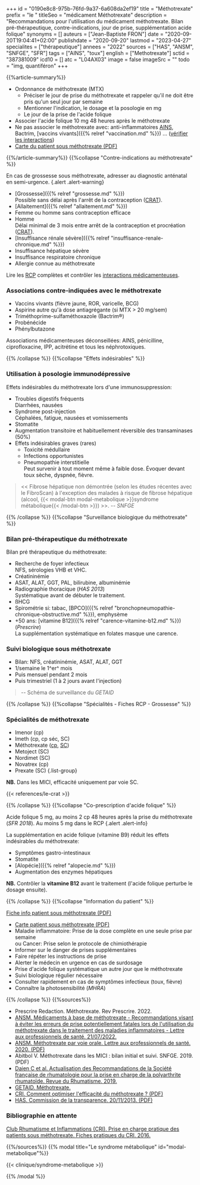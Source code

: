 +++
id = "0190e8c8-975b-76fd-9a37-6a608da2ef19"
title = "Méthotrexate"
prefix = "le "
titleSeo = "médicament Méthotrexate"
description = "Recommandations pour l'utilisation du médicament méthotrexate. Bilan pré-thérapeutique, contre-indications, jour de prise, supplémentation acide folique"
synonyms = []
auteurs = ["Jean-Baptiste FRON"]
date = "2020-09-20T19:04:41+02:00"
publishdate = "2020-09-20"
lastmod = "2023-04-27"
specialites = ["thérapeutique"]
annees = "2022"
sources = ["HAS", "ANSM", "SNFGE", "SFR"]
tags = ["AINS", "toux"]
english = ["Methotrexate"]
sctid = "387381009"
icd10 = []
atc = "L04AX03"
image = false
imageSrc = ""
todo = "img, quantiféron"
+++

{{%article-summary%}}

- Ordonnance de méthotrexate (MTX)
  - Préciser le jour de prise du méthotrexate et rappeler qu'il ne doit être pris qu'un seul jour par semaine
  - Mentionner l'indication, le dosage et la posologie en mg
  - Le jour de la prise de l'acide folique
- Associer l'acide folique 10 mg 48 heures après le méthotrexate
- Ne pas associer le méthotrexate avec: anti-inflammatoires [AINS](/tags/ains/), Bactrim, [vaccins vivants]({{% relref "vaccination.md" %}}) ... ([vérifier les interactions](https://www.drugs.com/interaction/list/?drug_list=1590-0))
- [Carte du patient sous méthotrexate (PDF)](https://ansm.sante.fr/uploads/2022/04/28/methotrexate-per-os-carte-patient-version-1-2021-03.pdf)

{{%/article-summary%}}
{{%collapse "Contre-indications au méthotrexate" %}}

En cas de grossesse sous méthotrexate, adresser au diagnostic anténatal en semi-urgence.
{.alert .alert-warning}

- [Grossesse]({{% relref "grossesse.md" %}})  
  Possible sans délai après l'arrêt de la contraception ([CRAT](https://www.lecrat.fr/3331/)).
- [Allaitement]({{% relref "allaitement.md" %}})
- Femme ou homme sans contraception efficace
- Homme  
  Délai minimal de 3 mois entre arrêt de la contraception et procréation ([CRAT](https://www.lecrat.fr/10800/)).
- [Insuffisance rénale sévère]({{% relref "insuffisance-renale-chronique.md" %}})
- Insuffisance hépatique sévère
- Insuffisance respiratoire chronique
- Allergie connue au méthotrexate

Lire les [RCP](https://bdpm.ansm.sante.fr/medicament/61495968/extrait#tab-rcp) complètes et contrôler les [interactions médicamenteuses](https://www.drugs.com/interaction/list/?drug_list=1590-0).

### Associations contre-indiquées avec le méthotrexate

- Vaccins vivants (fièvre jaune, ROR, varicelle, BCG)
- Aspirine autre qu'à dose antiagrégante (si MTX > 20 mg/sem)
- Triméthoprime-sulfaméthoxazole (Bactrim®)
- Probénécide
- Phénylbutazone

Associations médicamenteuses déconseillées: AINS, pénicilline, ciprofloxacine, IPP, acitrétine et tous les néphrotoxiques.

{{% /collapse %}}
{{%collapse "Effets indésirables" %}}

### Utilisation à posologie immunodépressive

Effets indésirables du méthotrexate lors d'une immunosuppression:

- Troubles digestifs fréquents  
  Diarrhées, nausées
- Syndrome post-injection  
  Céphalées, fatigue, nausées et vomissements
- Stomatite
- Augmentation transitoire et habituellement réversible des transaminases (50%)
- Effets indésirables graves (rares)
  - Toxicité médullaire
  - Infections opportunistes
  - Pneumopathie interstitielle  
    Peut survenir à tout moment même à faible dose. Évoquer devant toux sèche, dyspnée, fièvre.

> << Fibrose hépatique non démontrée (selon les études récentes avec le FibroScan) à l'exception des malades à risque de fibrose hépatique (alcool, {{< modal-btn modal-metabolique >}}syndrome métabolique{{< /modal-btn >}}) >>. -- *SNFGE*

{{% /collapse %}}
{{%collapse "Surveillance biologique du méthotrexate" %}}

### Bilan pré-thérapeutique du méthotrexate

Bilan pré thérapeutique du méthotrexate:

- Recherche de foyer infectieux  
  NFS, sérologies VHB et VHC.
- Créatininémie
- ASAT, ALAT, GGT, PAL, bilirubine, albuminémie
- Radiographie thoracique (*HAS 2013*)  
  Systématique avant de débuter le traitement.
- ßHCG
- Spirométrie si: tabac, [BPCO]({{% relref "bronchopneumopathie-chronique-obstructive.md" %}}), emphysème
- +50 ans: [vitamine B12]({{% relref "carence-vitamine-b12.md" %}}) (*Prescrire*)  
  La supplémentation systématique en folates masque une carence.

### Suivi biologique sous méthotrexate

- Bilan: NFS, créatininémie, ASAT, ALAT, GGT
- 1/semaine le 1^er^ mois
- Puis mensuel pendant 2 mois
- Puis trimestriel (1 à 2 jours avant l'injection)

> -- Schéma de surveillance du *GETAID*

{{% /collapse %}}
{{%collapse "Spécialités - Fiches RCP - Grossesse" %}}

### Spécialités de méthotrexate

- Imenor (cp)
- Imeth (cp, cp séc, SC)
- Méthotrexate ([cp](https://bdpm.ansm.sante.fr/medicament/60390455/extrait#tab-rcp), [SC](https://bdpm.ansm.sante.fr/medicament/65917662/extrait#tab-rcp))
- Metoject (SC)
- Nordimet (SC)
- Novatrex (cp)
- Prexate (SC)
{.list-group}

**NB.** Dans les MICI, efficacité uniquement par voie SC.

{{< references/le-crat >}}

{{% /collapse %}}
{{%collapse "Co-prescription d'acide folique" %}}

Acide folique 5 mg, au moins 2 cp 48 heures après la prise du méthotrexate (*SFR 2018*). Au moins 5 mg dans le RCP
{.alert .alert-info}

La supplémentation en acide folique (vitamine B9) réduit les effets indésirables du méthotrexate:

- Symptômes gastro-intestinaux
- Stomatite
- [Alopécie]({{% relref "alopecie.md" %}})
- Augmentation des enzymes hépatiques

**NB.** Contrôler la **vitamine B12** avant le traitement (l'acide folique perturbe le dosage ensuite).

{{% /collapse %}}
{{%collapse "Information du patient" %}}

[Fiche info patient sous méthotrexate (PDF)](https://pharmacie.hug.ch/infomedic/utilismedic/metho_infopat.pdf)

- [Carte patient sous méthotrexate (PDF)](https://ansm.sante.fr/uploads/2022/04/28/methotrexate-per-os-carte-patient-version-1-2021-03.pdf)
- Maladie inflammatoire: Prise de la dose complète en une seule prise par semaine  
  ou Cancer: Prise selon le protocole de chimiothérapie
- Informer sur le danger de prises supplémentaires
- Faire répéter les instructions de prise
- Alerter le médecin en urgence en cas de surdosage
- Prise d'acide folique systématique un autre jour que le méthotrexate
- Suivi biologique régulier nécessaire
- Consulter rapidement en cas de symptômes infectieux (toux, fièvre)
- Connaître la photosensibilité (*MHRA*)

{{% /collapse %}}
{{%sources%}}

- Prescrire Redaction. Méthotrexate. Rev Prescrire. 2022.
- [ANSM. Médicaments à base de méthotrexate - Recommandations visant à éviter les erreurs de prise potentiellement fatales lors de l'utilisation du méthotrexate dans le traitement des maladies inflammatoires - Lettre aux professionnels de santé. 21/07/2022.](https://www.ansm.sante.fr/S-informer/Informations-de-securite-Lettres-aux-professionnels-de-sante/Medicaments-a-base-de-methotrexate-Recommandations-visant-a-eviter-les-erreurs-de-prise-potentiellement-fatales-lors-de-l-utilisation-du-methotrexate-dans-le-traitement-des-maladies-inflammatoires-Lettre-aux-professionnels-de-sante)
- [ANSM. Méthotrexate par voie orale. Lettre aux professionnels de santé. 2020. (PDF)](https://ansm.sante.fr/uploads/2021/04/07/20200409-dhpc-methotrexate.pdf)
- Abitbol V. Méthotrexate dans les MICI : bilan initial et suivi. SNFGE. 2019. (PDF)
- [Daien C et al. Actualisation des Recommandations de la Société française de rhumatologie pour la prise en charge de la polyarthrite rhumatoïde. Revue du Rhumatisme. 2019.](https://www.sciencedirect.com/science/article/pii/S1169833018301522)
- [GETAID. Méthotrexate.](https://www.getaid.org/fiches-medicament/methotrexate)
- [CRI. Comment optimiser l'efficacité du méthotrexate ? (PDF)](http://www.cri-net.com/ckfinder/userfiles/files/fiches-pratiques/MTX-Dec2016/MTX_02.pdf)
- [HAS. Commission de la transparence. 20/11/2013. (PDF)](https://www.has-sante.fr/upload/docs/evamed/CT-12801_NOVATREX_PIS_RI_Avis1_CT12801.pdf)

### Bibliographie en attente

[Club Rhumatisme et Inflammations (CRI).  Prise en charge pratique des patients sous méthotrexate. Fiches pratiques du CRI. 2016.](https://cri-net.com/fiches-du-cri/dernieres-mises-a-jour/fiches-pratiques-mtx)

{{%/sources%}}
{{% modal title="Le syndrome métabolique" id="modal-metabolique"%}}

{{< clinique/syndrome-metabolique >}}

{{% /modal %}}
